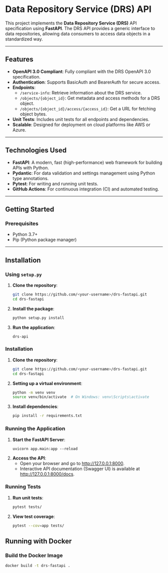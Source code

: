 # Data Repository Service (DRS) API

This project implements the **Data Repository Service (DRS)** API specification using **FastAPI**. The DRS API provides a generic interface to data repositories, allowing data consumers to access data objects in a standardized way.

---

## **Features**

- **OpenAPI 3.0 Compliant**: Fully compliant with the DRS OpenAPI 3.0 specification.
- **Authentication**: Supports BasicAuth and BearerAuth for secure access.
- **Endpoints**:
  - `/service-info`: Retrieve information about the DRS service.
  - `/objects/{object_id}`: Get metadata and access methods for a DRS object.
  - `/objects/{object_id}/access/{access_id}`: Get a URL for fetching object bytes.
- **Unit Tests**: Includes unit tests for all endpoints and dependencies.
- **Scalable**: Designed for deployment on cloud platforms like AWS or Azure.

---

## **Technologies Used**

- **FastAPI**: A modern, fast (high-performance) web framework for building APIs with Python.
- **Pydantic**: For data validation and settings management using Python type annotations.
- **Pytest**: For writing and running unit tests.
- **GitHub Actions**: For continuous integration (CI) and automated testing.

---

## **Getting Started**

### **Prerequisites**

- Python 3.7+
- Pip (Python package manager)

---

## **Installation**

### **Using `setup.py`**
1. **Clone the repository**:
   ```bash
   git clone https://github.com/<your-username>/drs-fastapi.git
   cd drs-fastapi
   ```
2. **Install the package**:
   ```bash
   python setup.py install
   ```
3. **Run the application**:
   ```
   drs-api
   ```

### **Installation**

1. **Clone the repository**:
   ```bash
   git clone https://github.com/<your-username>/drs-fastapi.git
   cd drs-fastapi
   ```
2. **Setting up a virtual environment**:
   ```bash
   python -m venv venv
   source venv/bin/activate  # On Windows: venv\Scripts\activate
   ```
3. **Install dependencies**:
   ```bash
   pip install -r requirements.txt
   ```
   
### **Running the Application**

1. **Start the FastAPI Server**:
   ```
   uvicorn app.main:app --reload
   ```
2. **Access the API**:
   * Open your browser and go to http://127.0.0.1:8000.
   * Interactive API documentation (Swagger UI) is available at http://127.0.0.1:8000/docs.
  
### **Running Tests**

1. **Run unit tests**:
   ```bash
   pytest tests/
   ```
2. **View test coverage**:
   ```bash
   pytest --cov=app tests/
   ```

## **Running with Docker**

### **Build the Docker Image**
```bash
docker build -t drs-fastapi .
```
